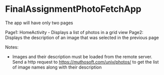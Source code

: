 # FinalAssignmentPhotoFetchApp
The app will have only two pages

Page1: HomeActivity - Displays a list of photos in a grid view
Page2: Displays the description of an image that was selected in the previous page

Notes: 
  - Images and their description must be loaded from the remote server. Send a http request to https://muthosoft.com/univ/photos/ to get the list of image names along with their description
